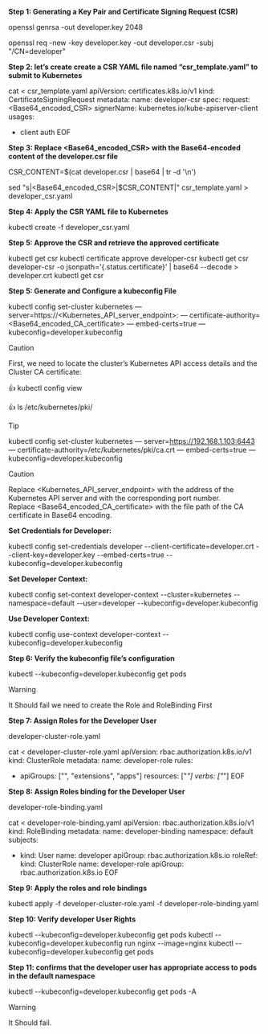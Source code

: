 **Step 1: Generating a Key Pair and Certificate Signing Request (CSR)**

openssl genrsa -out developer.key 2048

openssl req -new -key developer.key -out developer.csr -subj "/CN=developer"

**Step 2: let’s create create a CSR YAML file named “csr_template.yaml” to submit to Kubernetes**

cat <<EOF > csr_template.yaml
apiVersion: certificates.k8s.io/v1
kind: CertificateSigningRequest
metadata:
  name: developer-csr
spec:
  request: <Base64_encoded_CSR>
  signerName: kubernetes.io/kube-apiserver-client
  usages:
  - client auth
EOF

**Step 3: Replace <Base64_encoded_CSR> with the Base64-encoded content of the developer.csr file**

CSR_CONTENT=$(cat developer.csr | base64 | tr -d '\n')

sed "s|<Base64_encoded_CSR>|$CSR_CONTENT|" csr_template.yaml > developer_csr.yaml

**Step 4: Apply the CSR YAML file to Kubernetes**

kubectl create -f developer_csr.yaml

**Step 5: Approve the CSR and retrieve the approved certificate**

kubectl get csr
kubectl certificate approve developer-csr
kubectl get csr developer-csr -o jsonpath='{.status.certificate}' | base64 --decode > developer.crt
kubectl get csr

**Step 5: Generate and Configure a kubeconfig File**

kubectl config set-cluster kubernetes — server=https://<Kubernetes_API_server_endpoint>:<port> — certificate-authority=<Base64_encoded_CA_certificate> — embed-certs=true — kubeconfig=developer.kubeconfig

>[!CAUTION]
>First, we need to locate the cluster’s Kubernetes API access details and the Cluster CA certificate:

:+1: kubectl config view

:+1: ls /etc/kubernetes/pki/

> [!TIP]
>kubectl config set-cluster kubernetes — server=https://192.168.1.103:6443 — certificate-authority=/etc/kubernetes/pki/ca.crt — embed-certs=true — kubeconfig=developer.kubeconfig

>[!CAUTION]
>Replace <Kubernetes_API_server_endpoint> with the address of the Kubernetes API server and <port> with the corresponding port number.  
>Replace <Base64_encoded_CA_certificate> with the file path of the CA certificate in Base64 encoding.


**Set Credentials for Developer:**

kubectl config set-credentials developer --client-certificate=developer.crt --client-key=developer.key --embed-certs=true --kubeconfig=developer.kubeconfig

**Set Developer Context:**

kubectl config set-context developer-context --cluster=kubernetes --namespace=default --user=developer --kubeconfig=developer.kubeconfig

**Use Developer Context:**

kubectl config use-context developer-context --kubeconfig=developer.kubeconfig

**Step 6: Verify the kubeconfig file’s configuration**

kubectl --kubeconfig=developer.kubeconfig get pods

> [!WARNING]
> It Should fail we need to create the Role and RoleBinding First


**Step 7: Assign Roles for the Developer User**

developer-cluster-role.yaml

cat <<EOF > developer-cluster-role.yaml
apiVersion: rbac.authorization.k8s.io/v1
kind: ClusterRole
metadata:
  name: developer-role
rules:
- apiGroups: ["", "extensions", "apps"]
  resources: ["*"]
  verbs: ["*"]
EOF

**Step 8: Assign Roles binding for the Developer User**

developer-role-binding.yaml

cat <<EOF > developer-role-binding.yaml
apiVersion: rbac.authorization.k8s.io/v1
kind: RoleBinding
metadata:
  name: developer-binding
  namespace: default
subjects:
- kind: User
  name: developer
  apiGroup: rbac.authorization.k8s.io
roleRef:
  kind: ClusterRole
  name: developer-role
  apiGroup: rbac.authorization.k8s.io
EOF

**Step 9: Apply the roles and role bindings**

kubectl apply -f developer-cluster-role.yaml -f developer-role-binding.yaml

**Step 10: Verify developer User Rights**

kubectl --kubeconfig=developer.kubeconfig get pods
kubectl --kubeconfig=developer.kubeconfig run nginx --image=nginx
kubectl --kubeconfig=developer.kubeconfig get pods

**Step 11: confirms that the developer user has appropriate access to pods in the default namespace**

kubectl --kubeconfig=developer.kubeconfig get pods -A

> [!WARNING]
> It Should fail.

